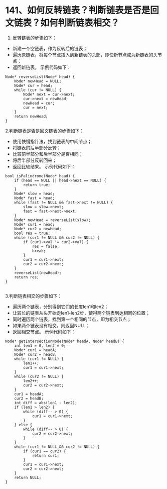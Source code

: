 # 141、如何反转链表？判断链表是否是回文链表？如何判断链表相交？

1. 反转链表的步骤如下：

- 新建一个空链表，作为反转后的链表；
- 遍历原链表，将每个节点插入到新链表的头部，即使新节点成为新链表的头节点；
- 返回新链表。 示例代码如下：

```
Node* reverseList(Node* head) {
    Node* newHead = NULL;
    Node* cur = head;
    while (cur != NULL) {
        Node* next = cur->next;
        cur->next = newHead;
        newHead = cur;
        cur = next;
    }
    return newHead;
}
```

2.判断链表是否是回文链表的步骤如下：

- 使用快慢指针法，找到链表的中间节点；
- 将链表的后半部分反转；
- 比较前半部分和后半部分是否相同；
- 将后半部分反转回来；
- 返回比较结果。 示例代码如下：

```
bool isPalindrome(Node* head) {
    if (head == NULL || head->next == NULL) {
        return true;
    }
    Node* slow = head;
    Node* fast = head;
    while (fast != NULL && fast->next != NULL) {
        slow = slow->next;
        fast = fast->next->next;
    }
    Node* newHead = reverseList(slow);
    Node* cur1 = head;
    Node* cur2 = newHead;
    bool res = true;
    while (cur1 != NULL && cur2 != NULL) {
        if (cur1->val != cur2->val) {
            res = false;
            break;
        }
        cur1 = cur1->next;
        cur2 = cur2->next;
    }
    reverseList(newHead);
    return res;
}


```

3.判断链表相交的步骤如下：

- 遍历两个链表，分别得到它们的长度len1和len2；
- 让较长的链表从头开始走len1-len2步，使得两个链表到达相同的位置；
- 同时遍历两个链表，找到第一个相同的节点，即为相交节点；
- 如果两个链表没有相交，则返回NULL；
- 返回相交节点。 示例代码如下：

```
Node* getIntersectionNode(Node* headA, Node* headB) {
    int len1 = 0, len2 = 0;
    Node* cur1 = headA;
    Node* cur2 = headB;
    while (cur1 != NULL) {
        len1++;
        cur1 = cur1->next;
    }
    while (cur2 != NULL) {
        len2++;
        cur2 = cur2->next;
    }
    cur1 = headA;
    cur2 = headB;
    int diff = abs(len1 - len2);
    if (len1 > len2) {
        while (diff-- > 0) {
            cur1 = cur1->next;
        }
    } else {
        while (diff-- > 0) {
            cur2 = cur2->next;
        }
    }
    while (cur1 != NULL && cur2 != NULL) {
        if (cur1 == cur2) {
            return cur1;
        }
        cur1 = cur1->next;
        cur2 = cur2->next;
    }
    return NULL;
}
```

